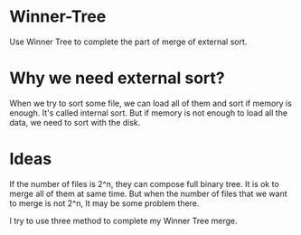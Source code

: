 # Winner-Tree
Use Winner Tree to complete the part of merge of external sort.

# Why we need external sort?
When we try to sort some file, we can load all of them and sort if memory is enough. It's called internal sort. But if memory is not enough to load all the data, we need to sort with the disk.   

# Ideas
If the number of files is 2^n, they can compose full binary tree. It is ok to merge all of them at same time. But when the number of files that we want to merge is not 2^n, It may be some problem there. 


I try to use three method to complete my Winner Tree merge. 
